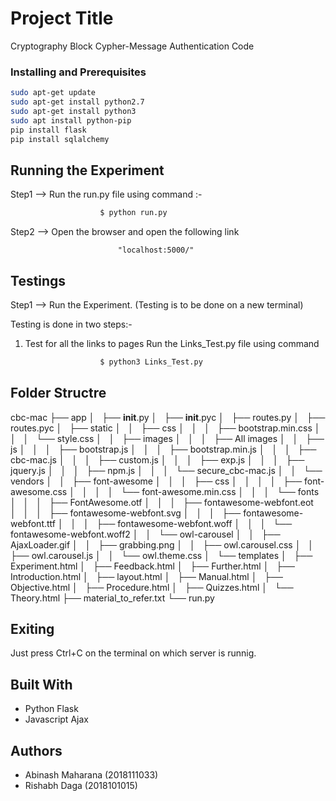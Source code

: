 # Project Title

Cryptography Block Cypher-Message Authentication Code

### Installing and Prerequisites

```bash
sudo apt-get update
sudo apt-get install python2.7
sudo apt-get install python3
sudo apt install python-pip
pip install flask
pip install sqlalchemy
```

## Running the Experiment

Step1 --> Run the run.py file using command :-
```python
					$ python run.py
```

Step2 --> Open the browser and open the following link
				
					    	"localhost:5000/" 				 


## Testings

Step1 --> Run the Experiment.
(Testing is to be done on a new terminal) 

Testing is done in two steps:-
1) Test for all the links to pages
		Run the Links_Test.py file using command
```python
	 				$ python3 Links_Test.py		
```



## Folder Structre


cbc-mac
├── app
│   ├── __init__.py
│   ├── __init__.pyc
│   ├── routes.py
│   ├── routes.pyc
│   ├── static
│   │   ├── css
│   │   │   ├── bootstrap.min.css
│   │   │   └── style.css
│   │   ├── images
│   │   │   ├── All images
│   │   ├── js
│   │   │   ├── bootstrap.js
│   │   │   ├── bootstrap.min.js
│   │   │   ├── cbc-mac.js
│   │   │   ├── custom.js
│   │   │   ├── exp.js
│   │   │   ├── jquery.js
│   │   │   ├── npm.js
│   │   │   └── secure_cbc-mac.js
│   │   └── vendors
│   │       ├── font-awesome
│   │       │   ├── css
│   │       │   │   ├── font-awesome.css
│   │       │   │   └── font-awesome.min.css
│   │       │   └── fonts
│   │       │       ├── FontAwesome.otf
│   │       │       ├── fontawesome-webfont.eot
│   │       │       ├── fontawesome-webfont.svg
│   │       │       ├── fontawesome-webfont.ttf
│   │       │       ├── fontawesome-webfont.woff
│   │       │       └── fontawesome-webfont.woff2
│   │       └── owl-carousel
│   │           ├── AjaxLoader.gif
│   │           ├── grabbing.png
│   │           ├── owl.carousel.css
│   │           ├── owl.carousel.js
│   │           └── owl.theme.css
│   └── templates
│       ├── Experiment.html
│       ├── Feedback.html
│       ├── Further.html
│       ├── Introduction.html
│       ├── layout.html
│       ├── Manual.html
│       ├── Objective.html
│       ├── Procedure.html
│       ├── Quizzes.html
│       └── Theory.html
├── material_to_refer.txt
└── run.py


## Exiting 

Just press Ctrl+C on the terminal on which server is runnig.

## Built With

* Python Flask
* Javascript Ajax
 

## Authors

* Abinash Maharana (2018111033)
* Rishabh Daga (2018101015)

